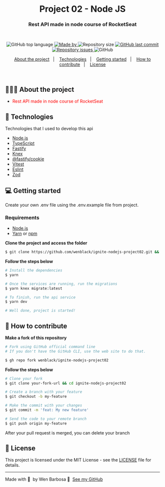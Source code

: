 <h1 align="center">
  Project 02 - Node JS
</h1>

<h3 align="center">
  Rest API made in node course of RocketSeat
</h3>

<br>
<p align="center">
<img alt="GitHub top language" src="https://img.shields.io/github/languages/top/wenblack/ignite-nodejs-project02">
  <a href="https://www.linkedin.com/in/eliasgcf/">
    <img alt="Made by" src="https://img.shields.io/badge/made%20by-Wender%20Barbosa-gree">
  </a>
  <img alt="Repository size" src="https://img.shields.io/github/repo-size/wenblack/ignite-nodejs-project02">
  <a href="https://github.com/wenblack/ignite-nodejs-project02/commits/master">
  <img alt="GitHub last commit" src="https://img.shields.io/github/last-commit/wenblack/ignite-nodejs-project02">
  </a>
  <a href="https://github.com/wenblack/ignite-nodejs-project02/issues">
    <img alt="Repository issues" src="https://img.shields.io/github/issues/wenblack/ignite-nodejs-project02">
  </a>
  <img alt="GitHub" src="https://img.shields.io/github/license/wenblack/ignite-nodejs-project02">
</p>

<p align="center">
  <a href="#👨🏻‍💻-about-the-project">About the project</a>&nbsp;&nbsp;&nbsp;|&nbsp;&nbsp;&nbsp;
  <a href="#🚀-technologies">Technologies</a>&nbsp;&nbsp;&nbsp;|&nbsp;&nbsp;&nbsp;
  <a href="#💻-getting-started">Getting started</a>&nbsp;&nbsp;&nbsp;|&nbsp;&nbsp;&nbsp;
  <a href="#🤔-how-to-contribute">How to contribute</a>&nbsp;&nbsp;&nbsp;|&nbsp;&nbsp;&nbsp;
  <a href="#📝-license">License</a>
</p>



<br>

## 👨🏻‍💻 About the project

- <p style="color: red;">Rest API made in node course of RocketSeat</p>



## 🚀 Technologies

Technologies that I used to develop this api

- [Node.js](https://nodejs.org/en/)
- [TypeScript](https://www.typescriptlang.org/)
- [Fastify](https://fastify.dev/)
- [Knex](https://knexjs.org/)
- [@fastify/cookie](https://github.com/fastify/fastify-cookie)
- [Vitest](https://vitest.dev/)
- [Eslint](https://eslint.org/)
- [Zod](https://zod.dev/)





## 💻 Getting started

Create your own .env file using the .env.example file from project.

### Requirements

- [Node.js](https://nodejs.org/en/)
- [Yarn](https://classic.yarnpkg.com/) or [npm](https://www.npmjs.com/)



**Clone the project and access the folder**

```bash
$ git clone https://github.com/wenblack/ignite-nodejs-project02.git && cd ignite-nodejs-project02
```

**Follow the steps below**

```bash
# Install the dependencies
$ yarn

# Once the services are running, run the migrations
$ yarn knex migrate:latest

# To finish, run the api service
$ yarn dev

# Well done, project is started!
```

## 🤔 How to contribute

**Make a fork of this repository**

```bash
# Fork using GitHub official command line
# If you don't have the GitHub CLI, use the web site to do that.

$ gh repo fork wenblack/ignite-nodejs-project02
```

**Follow the steps below**

```bash
# Clone your fork
$ git clone your-fork-url && cd ignite-nodejs-project02

# Create a branch with your feature
$ git checkout -b my-feature

# Make the commit with your changes
$ git commit -m 'feat: My new feature'

# Send the code to your remote branch
$ git push origin my-feature
```

After your pull request is merged, you can delete your branch

## 📝 License

This project is licensed under the MIT License - see the [LICENSE](LICENSE) file for details.

---

Made with 💜 &nbsp;by Wen Barbosa 👋 &nbsp;[See my GitHub](https://www.github.com/wenblack)
